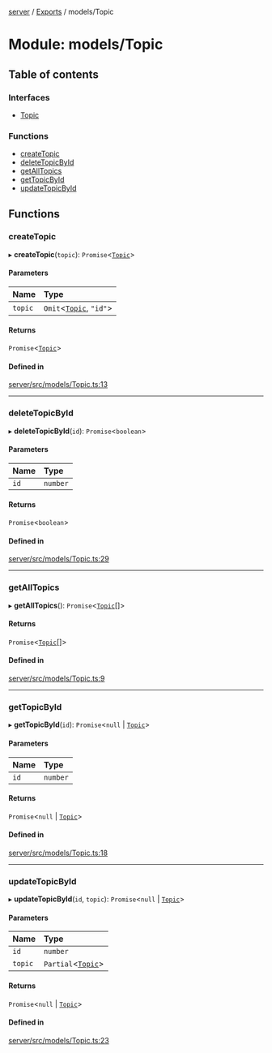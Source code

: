 [server](../README.md) / [Exports](../modules.md) / models/Topic

# Module: models/Topic

## Table of contents

### Interfaces

- [Topic](../interfaces/models_Topic.Topic.md)

### Functions

- [createTopic](models_Topic.md#createtopic)
- [deleteTopicById](models_Topic.md#deletetopicbyid)
- [getAllTopics](models_Topic.md#getalltopics)
- [getTopicById](models_Topic.md#gettopicbyid)
- [updateTopicById](models_Topic.md#updatetopicbyid)

## Functions

### createTopic

▸ **createTopic**(`topic`): `Promise`\<[`Topic`](../interfaces/models_Topic.Topic.md)\>

#### Parameters

| Name | Type |
| :------ | :------ |
| `topic` | `Omit`\<[`Topic`](../interfaces/models_Topic.Topic.md), ``"id"``\> |

#### Returns

`Promise`\<[`Topic`](../interfaces/models_Topic.Topic.md)\>

#### Defined in

[server/src/models/Topic.ts:13](https://github.com/niklas-joh/french-learning-platform/blob/df287cd90d2fc20ebbe1da4bb7d2c97b195a5de7/server/src/models/Topic.ts#L13)

___

### deleteTopicById

▸ **deleteTopicById**(`id`): `Promise`\<`boolean`\>

#### Parameters

| Name | Type |
| :------ | :------ |
| `id` | `number` |

#### Returns

`Promise`\<`boolean`\>

#### Defined in

[server/src/models/Topic.ts:29](https://github.com/niklas-joh/french-learning-platform/blob/df287cd90d2fc20ebbe1da4bb7d2c97b195a5de7/server/src/models/Topic.ts#L29)

___

### getAllTopics

▸ **getAllTopics**(): `Promise`\<[`Topic`](../interfaces/models_Topic.Topic.md)[]\>

#### Returns

`Promise`\<[`Topic`](../interfaces/models_Topic.Topic.md)[]\>

#### Defined in

[server/src/models/Topic.ts:9](https://github.com/niklas-joh/french-learning-platform/blob/df287cd90d2fc20ebbe1da4bb7d2c97b195a5de7/server/src/models/Topic.ts#L9)

___

### getTopicById

▸ **getTopicById**(`id`): `Promise`\<``null`` \| [`Topic`](../interfaces/models_Topic.Topic.md)\>

#### Parameters

| Name | Type |
| :------ | :------ |
| `id` | `number` |

#### Returns

`Promise`\<``null`` \| [`Topic`](../interfaces/models_Topic.Topic.md)\>

#### Defined in

[server/src/models/Topic.ts:18](https://github.com/niklas-joh/french-learning-platform/blob/df287cd90d2fc20ebbe1da4bb7d2c97b195a5de7/server/src/models/Topic.ts#L18)

___

### updateTopicById

▸ **updateTopicById**(`id`, `topic`): `Promise`\<``null`` \| [`Topic`](../interfaces/models_Topic.Topic.md)\>

#### Parameters

| Name | Type |
| :------ | :------ |
| `id` | `number` |
| `topic` | `Partial`\<[`Topic`](../interfaces/models_Topic.Topic.md)\> |

#### Returns

`Promise`\<``null`` \| [`Topic`](../interfaces/models_Topic.Topic.md)\>

#### Defined in

[server/src/models/Topic.ts:23](https://github.com/niklas-joh/french-learning-platform/blob/df287cd90d2fc20ebbe1da4bb7d2c97b195a5de7/server/src/models/Topic.ts#L23)
